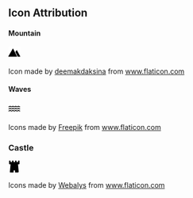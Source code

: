 

## Icon Attribution

#### Mountain
![Mountains](icons/mountain_24px.png)

<div>Icon made by <a href="https://www.flaticon.com/authors/deemakdaksina" title="deemakdaksina">deemakdaksina</a> from <a href="https://www.flaticon.com/" title="Flaticon">www.flaticon.com</a></div>


#### Waves

![Waves](icons/wave_24px.png)

<div>Icons made by <a href="https://www.freepik.com" title="Freepik">Freepik</a> from <a href="https://www.flaticon.com/" title="Flaticon">www.flaticon.com</a></div>


### Castle

![Castle](icons/castle_24px.png)

<div>Icons made by <a href="https://www.flaticon.com/authors/webalys" title="Webalys">Webalys</a> from <a href="https://www.flaticon.com/" title="Flaticon">www.flaticon.com</a></div>